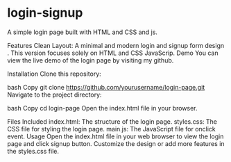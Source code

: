 # login-signup
A simple login page built with HTML and CSS and js.

Features
Clean Layout: A minimal and modern login and signup form design .
This version focuses solely on HTML and CSS JavaScrip.
Demo
You can view the live demo of the login page by visiting my github.

Installation
Clone this repository:

bash
Copy
git clone https://github.com/yourusername/login-page.git
Navigate to the project directory:

bash
Copy
cd login-page
Open the index.html file in your browser.

Files Included
index.html: The structure of the login page.
styles.css: The CSS file for styling the login page.
main.js: The JavaScript file for onclick event.
Usage
Open the index.html file in your web browser to view the login page and click signup button.
Customize the design or add more features in the styles.css file.
